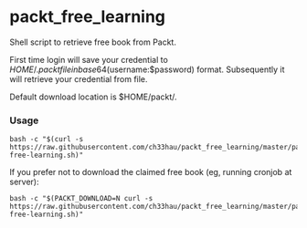 # packt_free_learning
Shell script to retrieve free book from Packt.

First time login will save your credential to $HOME/.packt file in base64($username:$password) format.
Subsequently it will retrieve your credential from file.

Default download location is $HOME/packt/.

### Usage

    bash -c "$(curl -s https://raw.githubusercontent.com/ch33hau/packt_free_learning/master/packtpub-free-learning.sh)"

If you prefer not to download the claimed free book (eg, running cronjob at server):

    bash -c "$(PACKT_DOWNLOAD=N curl -s https://raw.githubusercontent.com/ch33hau/packt_free_learning/master/packtpub-free-learning.sh)"
